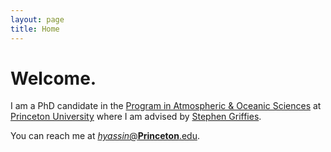```yaml
---
layout: page
title: Home
---
```



# Welcome.

I am a PhD candidate in the [Program in Atmospheric & Oceanic Sciences](https://aos.princeton.edu) at [Princeton University](https://www.princeton.edu)  where I am advised by [Stephen Griffies](https://stephengriffies.github.io/). 

You can reach me at [*hyassin*@**Princeton**.edu](mailto:hyassin@princeton.edu).